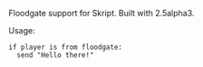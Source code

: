 Floodgate support for Skript. Built with 2.5alpha3. 

Usage:

```
if player is from floodgate:
  send "Hello there!"
```
